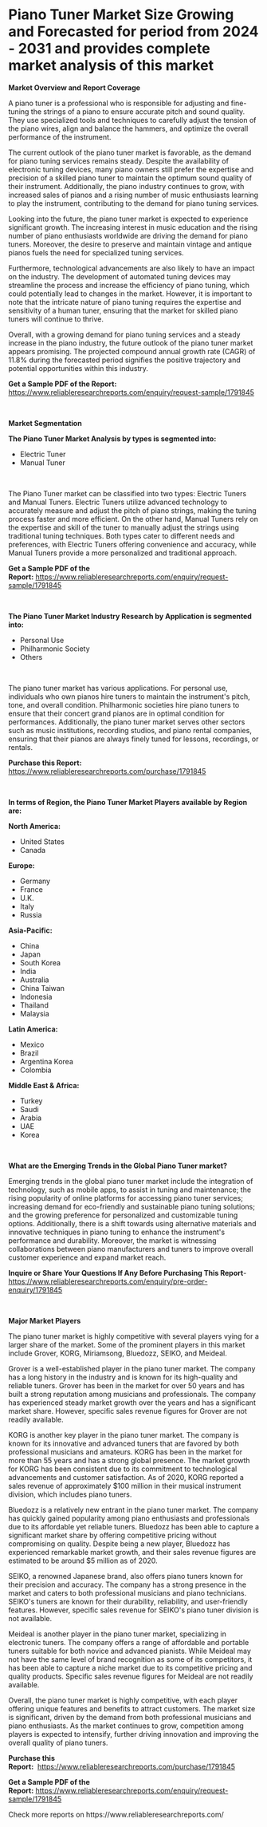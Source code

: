 <p><h1>Piano Tuner Market Size Growing and Forecasted for period from 2024 - 2031 and provides complete market analysis of this market</h1></p><p><strong>Market Overview and Report Coverage</strong></p>
<p><p>A piano tuner is a professional who is responsible for adjusting and fine-tuning the strings of a piano to ensure accurate pitch and sound quality. They use specialized tools and techniques to carefully adjust the tension of the piano wires, align and balance the hammers, and optimize the overall performance of the instrument.</p><p>The current outlook of the piano tuner market is favorable, as the demand for piano tuning services remains steady. Despite the availability of electronic tuning devices, many piano owners still prefer the expertise and precision of a skilled piano tuner to maintain the optimum sound quality of their instrument. Additionally, the piano industry continues to grow, with increased sales of pianos and a rising number of music enthusiasts learning to play the instrument, contributing to the demand for piano tuning services.</p><p>Looking into the future, the piano tuner market is expected to experience significant growth. The increasing interest in music education and the rising number of piano enthusiasts worldwide are driving the demand for piano tuners. Moreover, the desire to preserve and maintain vintage and antique pianos fuels the need for specialized tuning services.</p><p>Furthermore, technological advancements are also likely to have an impact on the industry. The development of automated tuning devices may streamline the process and increase the efficiency of piano tuning, which could potentially lead to changes in the market. However, it is important to note that the intricate nature of piano tuning requires the expertise and sensitivity of a human tuner, ensuring that the market for skilled piano tuners will continue to thrive.</p><p>Overall, with a growing demand for piano tuning services and a steady increase in the piano industry, the future outlook of the piano tuner market appears promising. The projected compound annual growth rate (CAGR) of 11.8% during the forecasted period signifies the positive trajectory and potential opportunities within this industry.</p></p>
<p><strong>Get a Sample PDF of the Report:</strong> <a href="https://www.reliableresearchreports.com/enquiry/request-sample/1791845">https://www.reliableresearchreports.com/enquiry/request-sample/1791845</a></p>
<p>&nbsp;</p>
<p><strong>Market Segmentation</strong></p>
<p><strong>The Piano Tuner Market Analysis by types is segmented into:</strong></p>
<p><ul><li>Electric Tuner</li><li>Manual Tuner</li></ul></p>
<p>&nbsp;</p>
<p><p>The Piano Tuner market can be classified into two types: Electric Tuners and Manual Tuners. Electric Tuners utilize advanced technology to accurately measure and adjust the pitch of piano strings, making the tuning process faster and more efficient. On the other hand, Manual Tuners rely on the expertise and skill of the tuner to manually adjust the strings using traditional tuning techniques. Both types cater to different needs and preferences, with Electric Tuners offering convenience and accuracy, while Manual Tuners provide a more personalized and traditional approach.</p></p>
<p><strong>Get a Sample PDF of the Report:</strong>&nbsp;<a href="https://www.reliableresearchreports.com/enquiry/request-sample/1791845">https://www.reliableresearchreports.com/enquiry/request-sample/1791845</a></p>
<p>&nbsp;</p>
<p><strong>The Piano Tuner Market Industry Research by Application is segmented into:</strong></p>
<p><ul><li>Personal Use</li><li>Philharmonic Society</li><li>Others</li></ul></p>
<p>&nbsp;</p>
<p><p>The piano tuner market has various applications. For personal use, individuals who own pianos hire tuners to maintain the instrument's pitch, tone, and overall condition. Philharmonic societies hire piano tuners to ensure that their concert grand pianos are in optimal condition for performances. Additionally, the piano tuner market serves other sectors such as music institutions, recording studios, and piano rental companies, ensuring that their pianos are always finely tuned for lessons, recordings, or rentals.</p></p>
<p><strong>Purchase this Report:</strong>&nbsp; <a href="https://www.reliableresearchreports.com/purchase/1791845">https://www.reliableresearchreports.com/purchase/1791845</a></p>
<p>&nbsp;</p>
<p><strong>In terms of Region, the Piano Tuner Market Players available by Region are:</strong></p>
<p>
    <p> <strong> North America: </strong>
        <ul>
            <li>United States</li>
            <li>Canada</li>
        </ul>
        </p> 
    <p> <strong> Europe: </strong>
        <ul>
            <li>Germany</li>
            <li>France</li>
            <li>U.K.</li>
            <li>Italy</li>
            <li>Russia</li>
        </ul>
        </p> 
    <p> <strong> Asia-Pacific: </strong>
        <ul>
            <li>China</li>
            <li>Japan</li>
            <li>South Korea</li>
            <li>India</li>
            <li>Australia</li>
            <li>China Taiwan</li>
            <li>Indonesia</li>
            <li>Thailand</li>
            <li>Malaysia</li>
        </ul>
        </p> 
    <p> <strong> Latin America: </strong>
        <ul>
            <li>Mexico</li>
            <li>Brazil</li>
            <li>Argentina Korea</li>
            <li>Colombia</li>
        </ul>
        </p> 
    <p> <strong> Middle East & Africa: </strong>
        <ul>
            <li>Turkey</li>
            <li>Saudi</li>
            <li>Arabia</li>
            <li>UAE</li>
            <li>Korea</li>
        </ul>
    </p>
    </p>
<p>&nbsp;</p>
<p><strong>What are the Emerging Trends in the Global Piano Tuner market?</strong></p>
<p><p>Emerging trends in the global piano tuner market include the integration of technology, such as mobile apps, to assist in tuning and maintenance; the rising popularity of online platforms for accessing piano tuner services; increasing demand for eco-friendly and sustainable piano tuning solutions; and the growing preference for personalized and customizable tuning options. Additionally, there is a shift towards using alternative materials and innovative techniques in piano tuning to enhance the instrument's performance and durability. Moreover, the market is witnessing collaborations between piano manufacturers and tuners to improve overall customer experience and expand market reach.</p></p>
<p><strong>Inquire or Share Your Questions If Any Before Purchasing This Report</strong>- <a href="https://www.reliableresearchreports.com/enquiry/pre-order-enquiry/1791845">https://www.reliableresearchreports.com/enquiry/pre-order-enquiry/1791845</a></p>
<p>&nbsp;</p>
<p><strong>Major Market Players</strong></p>
<p><p>The piano tuner market is highly competitive with several players vying for a larger share of the market. Some of the prominent players in this market include Grover, KORG, Miriamsong, Bluedozz, SEIKO, and Meideal. </p><p>Grover is a well-established player in the piano tuner market. The company has a long history in the industry and is known for its high-quality and reliable tuners. Grover has been in the market for over 50 years and has built a strong reputation among musicians and professionals. The company has experienced steady market growth over the years and has a significant market share. However, specific sales revenue figures for Grover are not readily available.</p><p>KORG is another key player in the piano tuner market. The company is known for its innovative and advanced tuners that are favored by both professional musicians and amateurs. KORG has been in the market for more than 55 years and has a strong global presence. The market growth for KORG has been consistent due to its commitment to technological advancements and customer satisfaction. As of 2020, KORG reported a sales revenue of approximately $100 million in their musical instrument division, which includes piano tuners.</p><p>Bluedozz is a relatively new entrant in the piano tuner market. The company has quickly gained popularity among piano enthusiasts and professionals due to its affordable yet reliable tuners. Bluedozz has been able to capture a significant market share by offering competitive pricing without compromising on quality. Despite being a new player, Bluedozz has experienced remarkable market growth, and their sales revenue figures are estimated to be around $5 million as of 2020.</p><p>SEIKO, a renowned Japanese brand, also offers piano tuners known for their precision and accuracy. The company has a strong presence in the market and caters to both professional musicians and piano technicians. SEIKO's tuners are known for their durability, reliability, and user-friendly features. However, specific sales revenue for SEIKO's piano tuner division is not available.</p><p>Meideal is another player in the piano tuner market, specializing in electronic tuners. The company offers a range of affordable and portable tuners suitable for both novice and advanced pianists. While Meideal may not have the same level of brand recognition as some of its competitors, it has been able to capture a niche market due to its competitive pricing and quality products. Specific sales revenue figures for Meideal are not readily available.</p><p>Overall, the piano tuner market is highly competitive, with each player offering unique features and benefits to attract customers. The market size is significant, driven by the demand from both professional musicians and piano enthusiasts. As the market continues to grow, competition among players is expected to intensify, further driving innovation and improving the overall quality of piano tuners.</p></p>
<p><strong>Purchase this Report:</strong>&nbsp;&nbsp;<a href="https://www.reliableresearchreports.com/purchase/1791845">https://www.reliableresearchreports.com/purchase/1791845</a></p>
<p></p>
<p><strong>Get a Sample PDF of the Report:</strong>&nbsp;<a href="https://www.reliableresearchreports.com/enquiry/request-sample/1791845">https://www.reliableresearchreports.com/enquiry/request-sample/1791845</a></p>
<p>Check more reports on https://www.reliableresearchreports.com/</p>